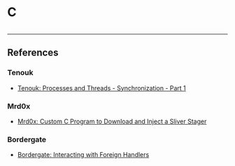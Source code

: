 # C

```

```

---
## References

### Tenouk

- [Tenouk: Processes and Threads - Synchronization - Part 1](https://www.tenouk.com/ModuleV.html)

### Mrd0x

- [Mrd0x: Custom C Program to Download and Inject a Sliver Stager](https://mrd0x.com/download-and-execute-sliver-stager/)

### Bordergate

- [Bordergate: Interacting with Foreign Handlers](https://www.bordergate.co.uk/interacting-with-foreign-handlers/)